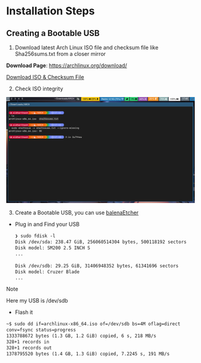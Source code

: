 # Installation Steps

## Creating a Bootable USB

1. Download latest Arch Linux ISO file and checksum file like Sha256sums.txt from a closer mirror

**Download Page**: https://archlinux.org/download/

[Download ISO & Checksum File](https://github.com/user-attachments/assets/63b4dbb9-7750-4759-b9ea-dc0cefdd2da7)

2. Check ISO integrity

![Check Sha256sum](media/sha256sum-check.png)

3. Create a Bootable USB, you can use [balenaEtcher](https://etcher.balena.io/)

  - Plug in and Find your USB
    ```
    ❯ sudo fdisk -l
    Disk /dev/sda: 238.47 GiB, 256060514304 bytes, 500118192 sectors
    Disk model: SM200 2.5 INCH S
    ...

    Disk /dev/sdb: 29.25 GiB, 31406948352 bytes, 61341696 sectors
    Disk model: Cruzer Blade    
    ...
    ```

  > [!NOTE]
  > Here my USB is /dev/sdb

  - Flash it
  ```
  ~$ sudo dd if=archlinux-x86_64.iso of=/dev/sdb bs=4M oflag=direct conv=fsync status=progress
  1333788672 bytes (1.3 GB, 1.2 GiB) copied, 6 s, 218 MB/s
  328+1 records in
  328+1 records out
  1378795520 bytes (1.4 GB, 1.3 GiB) copied, 7.2245 s, 191 MB/s
  ```
